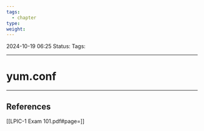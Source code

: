 ```yaml
---
tags:
  - chapter
type: 
weight:
---
```


2024-10-19 06:25
Status:
Tags:
___
# yum.conf



___
## References
[[LPIC-1 Exam 101.pdf#page=]]